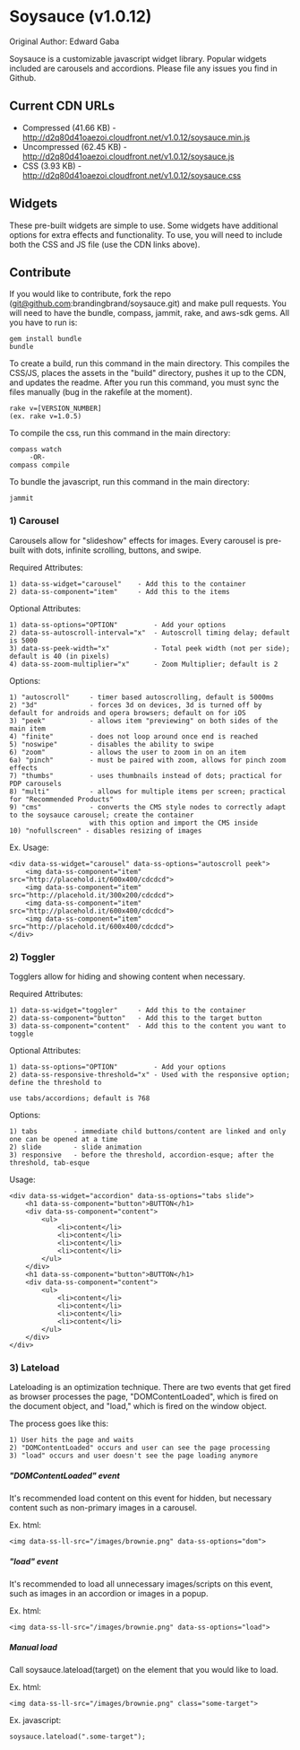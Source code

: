 # Soysauce (v1.0.12)
Original Author: Edward Gaba

Soysauce is a customizable javascript widget library. Popular widgets included are carousels and accordions. Please file any issues you find in Github.

## Current CDN URLs
* Compressed (41.66 KB) - http://d2q80d41oaezoi.cloudfront.net/v1.0.12/soysauce.min.js
* Uncompressed (62.45 KB) - http://d2q80d41oaezoi.cloudfront.net/v1.0.12/soysauce.js
* CSS (3.93 KB) - http://d2q80d41oaezoi.cloudfront.net/v1.0.12/soysauce.css

## Widgets
These pre-built widgets are simple to use. Some widgets have additional options for extra effects and functionality. To use, you will need to include both the CSS and JS file (use the CDN links above).

## Contribute
If you would like to contribute, fork the repo (git@github.com:brandingbrand/soysauce.git) and make pull requests. You will need to have the bundle, compass, jammit, rake, and aws-sdk gems. All you have to run is:

	gem install bundle
	bundle

To create a build, run this command in the main directory. This compiles the CSS/JS, places the assets in the "build" directory, pushes it up to the CDN, and updates the readme. After you run this command, you must sync the files manually (bug in the rakefile at the moment).

	rake v=[VERSION_NUMBER]
	(ex. rake v=1.0.5)

To compile the css, run this command in the main directory:

	compass watch
		 -OR-
	compass compile

To bundle the javascript, run this command in the main directory:

	jammit
	
### 1) Carousel

Carousels allow for "slideshow" effects for images. Every carousel is pre-built with dots, infinite scrolling, buttons, and swipe.

Required Attributes:

	1) data-ss-widget="carousel" 	- Add this to the container
	2) data-ss-component="item" 	- Add this to the items

Optional Attributes:
	
	1) data-ss-options="OPTION"			- Add your options
	2) data-ss-autoscroll-interval="x"	- Autoscroll timing delay; default is 5000
	3) data-ss-peek-width="x"			- Total peek width (not per side); default is 40 (in pixels)
	4) data-ss-zoom-multiplier="x"		- Zoom Multiplier; default is 2

Options:

	1) "autoscroll" 	- timer based autoscrolling, default is 5000ms
	2) "3d"				- forces 3d on devices, 3d is turned off by default for androids and opera browsers; default on for iOS
	3) "peek" 			- allows item "previewing" on both sides of the main item
	4) "finite" 		- does not loop around once end is reached
	5) "noswipe" 		- disables the ability to swipe
	6) "zoom" 			- allows the user to zoom in on an item
	6a) "pinch"			- must be paired with zoom, allows for pinch zoom effects
	7) "thumbs"			- uses thumbnails instead of dots; practical for PDP carousels
	8) "multi"			- allows for multiple items per screen; practical for "Recommended Products"
	9) "cms"			- converts the CMS style nodes to correctly adapt to the soysauce carousel; create the container 
				  	  	with this option and import the CMS inside
	10) "nofullscreen" - disables resizing of images

Ex. Usage:

	<div data-ss-widget="carousel" data-ss-options="autoscroll peek">
		<img data-ss-component="item" src="http://placehold.it/600x400/cdcdcd">
		<img data-ss-component="item" src="http://placehold.it/300x200/cdcdcd">
		<img data-ss-component="item" src="http://placehold.it/600x400/cdcdcd">
		<img data-ss-component="item" src="http://placehold.it/600x400/cdcdcd">
	</div>

### 2) Toggler

Togglers allow for hiding and showing content when necessary.

Required Attributes:

	1) data-ss-widget="toggler"		- Add this to the container
	2) data-ss-component="button"	- Add this to the target button
	3) data-ss-component="content"	- Add this to the content you want to toggle

Optional Attributes:

	1) data-ss-options="OPTION"			- Add your options
	2) data-ss-responsive-threshold="x"	- Used with the responsive option; define the threshold to 
																				use tabs/accordions; default is 768

Options:

	1) tabs 		- immediate child buttons/content are linked and only one can be opened at a time
	2) slide		- slide animation
	3) responsive	- before the threshold, accordion-esque; after the threshold, tab-esque

Usage:

	<div data-ss-widget="accordion" data-ss-options="tabs slide">
		<h1 data-ss-component="button">BUTTON</h1>
		<div data-ss-component="content">
			<ul>
				<li>content</li>
				<li>content</li>
				<li>content</li>
				<li>content</li>
			</ul>
		</div>
		<h1 data-ss-component="button">BUTTON</h1>
		<div data-ss-component="content">
			<ul>
				<li>content</li>
				<li>content</li>
				<li>content</li>
				<li>content</li>
			</ul>
		</div>
	</div>

### 3) Lateload

Lateloading is an optimization technique. There are two events that get fired as browser processes the page, "DOMContentLoaded", which is fired on the document object, and "load," which is fired on the window object.

The process goes like this:

	1) User hits the page and waits
	2) "DOMContentLoaded" occurs and user can see the page processing
	3) "load" occurs and user doesn't see the page loading anymore

##### "DOMContentLoaded" event

It's recommended load content on this event for hidden, but necessary content such as non-primary images in a carousel.

Ex. html:

	<img data-ss-ll-src="/images/brownie.png" data-ss-options="dom">

##### "load" event

It's recommended to load all unnecessary images/scripts on this event, such as images in an accordion or images in a popup.

Ex. html:

	<img data-ss-ll-src="/images/brownie.png" data-ss-options="load">

##### Manual load

Call soysauce.lateload(target) on the element that you would like to load.

Ex. html:

	<img data-ss-ll-src="/images/brownie.png" class="some-target">
	
Ex. javascript:
	
	soysauce.lateload(".some-target");
